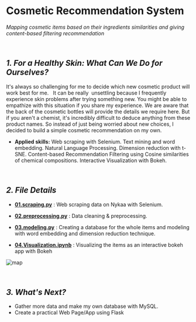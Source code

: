 # Cosmetic Recommendation System
 *Mapping cosmetic items based on their ingredients similarities and giving content-based filtering recommendation*

<br>

## ***1. For a Healthy Skin: What Can We Do for Ourselves?***
It's always so challenging for me to decide which new cosmetic product will work best for me.   It can be really  unsettling because I frequently experience skin problems after trying something new. You might be able to empathize with this situation if you share my experience. We are aware that the back of the cosmetic bottles will provide the details we require here. But if you aren't a chemist, it's incredibly difficult to deduce anything from these product names.
So instead of just being worried about new choices, I decided to build a simple cosmetic recommendation on my own.
<br>

* **Applied skills:** Web scraping with Selenium. Text mining and word embedding. Natural Language Processing. Dimension reduction with t-SNE. Content-based Recommendation Filtering using Cosine similarities of chemical compositions. Interactive Visualization with Bokeh.

<br>

## ***2. File Details***
- **[01.scraping.py](https://github.com/jjone36/Cosmetic/blob/master/01.scraping.py)** : Web scraping data on Nykaa with Selenium.

- **[02.preprocessing.py](https://github.com/jjone36/Cosmetic/blob/master/02.preprocessing.py)** : Data cleaning & preprocessing.

- **[03.modeling.py](https://github.com/jjone36/Cosmetic/blob/master/03.modeling.py)** : Creating a database for the whole items and modeling with word embedding and dimension reduction technique.

- **[04.Visualization.ipynb](https://github.com/jjone36/Cosmetic/blob/master/04.Visualization.ipynb)** : Visualizing the items as an interactive bokeh app with Bokeh

![map](https://github.com/jjone36/Cosmetic/blob/master/image/map.gif)

<br>

## ***3. What's Next?***
- Gather more data and make my own database with MySQL.
- Create a practical Web Page/App using Flask  
